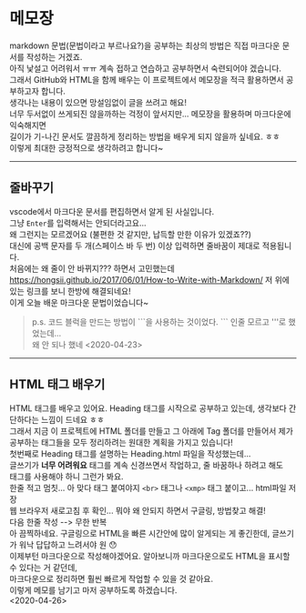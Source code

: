 # 메모장
markdown 문법(문법이라고 부르나요?)을 공부하는 최상의 방법은 직접 마크다운 문서를 작성하는 거겠죠.  
아직 낯설고 어려워서 ㅠㅠ 계속 접하고 연습하고 공부하면서 숙련되어야 겠습니다.  
그래서 GitHub와 HTML을 함께 배우는 이 프로젝트에서 메모장을 적극 활용하면서 공부하고자 합니다.  
생각나는 내용이 있으면 망설임없이 글을 쓰려고 해요!  
너무 두서없이 쓰게되진 않을까하는 걱정이 앞서지만... 메모장을 활용하며 마크다운에 익숙해지면   
길이가 기-나긴 문서도 깔끔하게 정리하는 방법을 배우게 되지 않을까 싶네요. ㅎㅎ  
이렇게 최대한 긍정적으로 생각하려고 합니다~

--------------------

## 줄바꾸기
vscode에서 마크다운 문서를 편집하면서 알게 된 사실입니다.  
그냥 ```Enter```를 입력해서는 안되더라고요...  
왜 그런지는 모르겠어요 (불편한 것 같지만, 납득할 만한 이유가 있겠죠??)  
대신에 공백 문자를 두 개(스페이스 바 두 번) 이상 입력하면 줄바꿈이 제대로 적용됩니다.  
처음에는 왜 줄이 안 바뀌지??? 하면서 고민했는데  
https://hongsii.github.io/2017/06/01/How-to-Write-with-Markdown/
저 위에 있는 링크를 보니 한방에 해결되네요!  
이게 오늘 배운 마크다운 문법이었습니다~  

>p.s. 코드 블럭을 만드는 방법이 \```을 사용하는 것이었다. \``` 인줄 모르고 '''로 했었는데...  
>왜 안 되나 했네
<2020-04-23>  
  
-------------------------------
## HTML 태그 배우기   
HTML 태그를 배우고 있어요. Heading 태그를 시작으로 공부하고 있는데, 생각보다 간단하다는 느낌이 드네요 ㅎㅎ  
그래서 지금 이 프로젝트에 HTML 폴더를 만들고 그 아래에 Tag 폴더를 만들어서 제가 공부하는 태그들을 모두 정리하려는 원대한 계획을 가지고 있습니다!   
첫번째로 Heading 태그를 설명하는 Heading.html 파일을 작성했는데...   
글쓰기가 **너무 어려워요** 태그를 계속 신경쓰면서 작업하고, 줄 바꿈하나 하려고 해도 <br> 태그를 사용해야 하니 그런가 봐요.  
한줄 적고 멈칫... 아 맞다 태그 붙여야지 `<br>` 태그나 `<xmp>` 태그 붙이고... html파일 저장   
웹 브라우저 새로고침 후 확인...  뭐야 왜 안되지 하면서 구글링, 방법찾고 해결!  
다음 한줄 작성 --> 무한 반복   
아 끔찍하네요. 구글링으로 HTML을 빠른 시간안에 많이 알게되는 게 좋긴한데, 글쓰기가 워낙 답답하고 느려서야 원 😯  
이제부턴 마크다운으로 작성해야겠어요. 알아보니까 마크다운으로도 HTML을 표시할 수 있다는 거 같던데,   
마크다운으로 정리하면 훨씬 빠르게 작업할 수 있을 것 같아요.   
이렇게 메모를 남기고 마저 공부하도록 하겠습니다.  
<2020-04-26>